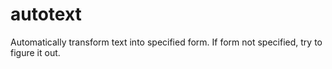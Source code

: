 # autotext
Automatically transform text into specified form. If form not specified, try to figure it out.
